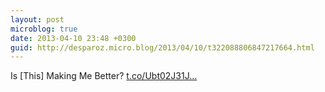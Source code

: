 ```yaml
---
layout: post
microblog: true
date: 2013-04-10 23:48 +0300
guid: http://desparoz.micro.blog/2013/04/10/t322088806847217664.html
---
```

Is [This] Making Me Better? [t.co/Ubt02J31J...](http://t.co/Ubt02J31J3)
